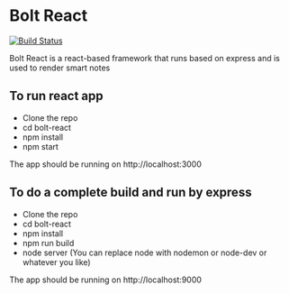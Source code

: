 # Bolt React
[![Build Status](https://travis-ci.org/smart-notes/bolt-react.svg?branch=master)](https://travis-ci.org/smart-notes/bolt-react)

Bolt React is a react-based framework that runs based on express and is used to render smart notes

## To run react app
- Clone the repo
- cd bolt-react
- npm install
- npm start

The app should be running on http://localhost:3000

## To do a complete build and run by express
- Clone the repo
- cd bolt-react
- npm install
- npm run build
- node server (You can replace node with nodemon or node-dev or whatever you like)
 
The app should be running on http://localhost:9000
